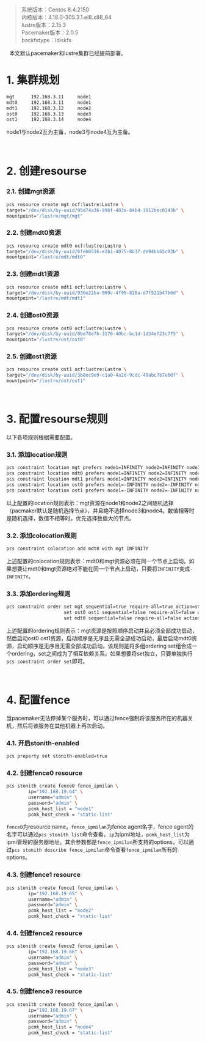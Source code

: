 > 系统版本：Centos 8.4.2150  
> 内核版本：4.18.0-305.3.1.el8.x86_64  
> lustre版本：2.15.3  
> Pacemaker版本：2.0.5  
> backfstype：ldiskfs  

&nbsp;
本文默认pacemaker和lustre集群已经提前部署。

# 1. 集群规划
```bash
mgt      192.168.3.11     node1
mdt0     192.168.3.11     node1
mdt1     192.168.3.12     node2
ost0     192.168.3.13     node3
ost1     192.168.3.14     node4
```
node1与node2互为主备，node3与node4互为主备。

&nbsp;
&nbsp;
# 2. 创建resourse
### 2.1. 创建mgt资源
```bash
pcs resource create mgt ocf:lustre:Lustre \
target="/dev/disk/by-uuid/95d74a36-996f-403a-84b4-1912bec0143b" \
mountpoint="/lustre/mgt/mgt"
```

### 2.2. 创建mdt0资源
```bash
pcs resource create mdt0 ocf:lustre:Lustre \
target="/dev/disk/by-uuid/6feb0516-e2b1-4075-8b37-de94bb65c93b" \
mountpoint="/lustre/mdt/mdt0"
```

### 2.3. 创建mdt1资源
```bash
pcs resource create mdt1 ocf:lustre:Lustre \
target="/dev/disk/by-uuid/930e22ba-969c-4f95-820a-d7f521b47b0d" \
mountpoint="/lustre/mdt/mdt1"
```

### 2.4. 创建ost0资源
```bash
pcs resource create ost0 ocf:lustre:Lustre \
target="/dev/disk/by-uuid/0be78e76-3176-40bc-bc1d-1d34ef23c775" \
mountpoint="/lustre/ost/ost0"
```

### 2.5. 创建ost1资源
```bash
pcs resource create ost1 ocf:lustre:Lustre \
target="/dev/disk/by-uuid/3b8ec9e9-c1a0-4a2d-9cdc-49abc7b7e6df" \
mountpoint="/lustre/ost/ost1"
```

&nbsp;
# 3. 配置resourse规则
以下各项规则根据需要配置。

### 3.1. 添加location规则
```bash
pcs constraint location mgt prefers node1=INFINITY node2=INFINITY node3=-INFINITY node4=-INFINITY
pcs constraint location mdt0 prefers node1=INFINITY node2=INFINITY node3=-INFINITY node4=-INFINITY
pcs constraint location mdt1 prefers node1=INFINITY node2=INFINITY node3=-INFINITY node4=-INFINITY
pcs constraint location ost0 prefers node1=-INFINITY node2=-INFINITY node3=INFINITY node4=INFINITY
pcs constraint location ost1 prefers node1=-INFINITY node2=-INFINITY node3=INFINITY node4=INFINITY
```
以上配置的location规则表示：mgt资源在node1和node2之间随机选择（pacmaker默认是随机选择节点），并且绝不选择node3和node4。数值相等时是随机选择，数值不相等时，优先选择数值大的节点。

### 3.2. 添加colocation规则
```bash
pcs constraint colocation add mdt0 with mgt INFINITY
```
上述配置的colocation规则表示：mdt0和mgt资源必须在同一个节点上启动。如果想要让mdt0和mgt资源绝对不能在同一个节点上启动，只要将`INFINITY`变成`-INFINITY`。


### 3.3. 添加ordering规则
```bash
pcs constraint order set mgt sequential=true require-all=true action=start \
                     set ost0 ost1 sequential=false require-all=false action=start \
                     set mdt0 sequential=false require-all=false action=start
```
上述配置的ordering规则表示：mgt资源是按照顺序启动并且必须全部成功启动，然后启动ost0 ost1资源，启动顺序是无序且无需全部成功启动，最后启动mdt0资源，启动顺序是无序且无需全部成功启动。该规则是将多组ordering set组合成一个ordering，set之间成为了相互依赖关系。如果想要将set独立，只要单独执行`pcs constraint order set`即可。

&nbsp;
# 4. 配置fence
当pacemaker无法停掉某个服务时，可以通过fence强制将该服务所在的机器关机，然后将该服务在其他机器上再次启动。
### 4.1. 开启stonith-enabled
```bash
pcs property set stonith-enabled=true
```

### 4.2. 创建fence0 resource
```bash
pcs stonith create fence0 fence_ipmilan \
        ip="192.168.19.64" \
        username="admin" \
        password="admin" \
        pcmk_host_list = "node1"
        pcmk_host_check = "static-list"
```
`fence0`为resource name，`fence_ipmilan`为fence agent名字，fence agent的名字可以通过`pcs stonith list`命令查看，`ip`为ipmi地址，`pcmk_host_list`为ipmi管理的服务器地址。其余参数都是`fence_ipmilan`所支持的options，可以通过`pcs stonith describe fence_ipmilan`命令查看`fence_ipmilan`所有的options。

### 4.3. 创建fence1 resource
```bash
pcs stonith create fence1 fence_ipmilan \
        ip="192.168.19.65" \
        username="admin" \
        password="admin" \
        pcmk_host_list = "node2"
        pcmk_host_check = "static-list"
```

### 4.4. 创建fence2 resource
```bash
pcs stonith create fence2 fence_ipmilan \
        ip="192.168.19.66" \
        username="admin" \
        password="admin" \
        pcmk_host_list = "node3"
        pcmk_host_check = "static-list"
```

### 4.5. 创建fence3 resource
```bash
pcs stonith create fence3 fence_ipmilan \
        ip="192.168.19.67" \
        username="admin" \
        password="admin" \
        pcmk_host_list = "node4"
        pcmk_host_check = "static-list"
```
